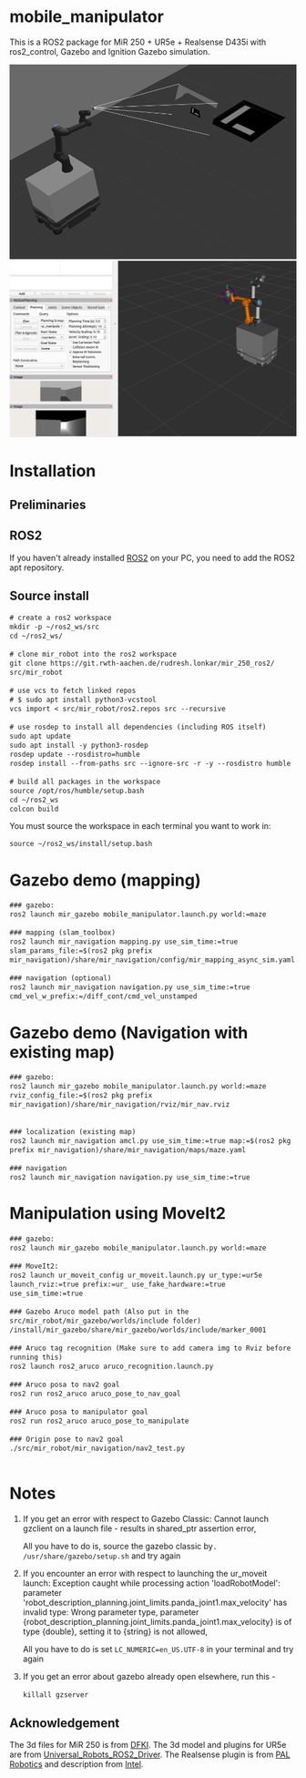 # mobile_manipulator
This is a ROS2 package for MiR 250 + UR5e + Realsense D435i with ros2_control, Gazebo and Ignition Gazebo simulation.

![alt text](mobile_manipulator.png)
![alt text](moveit2.png)


# Installation

## Preliminaries
## ROS2
If you haven't already installed [ROS2](https://docs.ros.org/en/humble/Installation/Ubuntu-Install-Debians.html) on your PC, you need to add the ROS2 apt repository.

## Source install
```
# create a ros2 workspace
mkdir -p ~/ros2_ws/src
cd ~/ros2_ws/

# clone mir_robot into the ros2 workspace
git clone https://git.rwth-aachen.de/rudresh.lonkar/mir_250_ros2/ src/mir_robot

# use vcs to fetch linked repos
# $ sudo apt install python3-vcstool
vcs import < src/mir_robot/ros2.repos src --recursive

# use rosdep to install all dependencies (including ROS itself)
sudo apt update
sudo apt install -y python3-rosdep
rosdep update --rosdistro=humble
rosdep install --from-paths src --ignore-src -r -y --rosdistro humble

# build all packages in the workspace
source /opt/ros/humble/setup.bash
cd ~/ros2_ws
colcon build
```
You must source the workspace in each terminal you want to work in:
```
source ~/ros2_ws/install/setup.bash
```

# Gazebo demo (mapping)
```
### gazebo:
ros2 launch mir_gazebo mobile_manipulator.launch.py world:=maze

### mapping (slam_toolbox)
ros2 launch mir_navigation mapping.py use_sim_time:=true slam_params_file:=$(ros2 pkg prefix mir_navigation)/share/mir_navigation/config/mir_mapping_async_sim.yaml

### navigation (optional)
ros2 launch mir_navigation navigation.py use_sim_time:=true cmd_vel_w_prefix:=/diff_cont/cmd_vel_unstamped
```

# Gazebo demo (Navigation with existing map)
```
### gazebo:
ros2 launch mir_gazebo mobile_manipulator.launch.py world:=maze rviz_config_file:=$(ros2 pkg prefix mir_navigation)/share/mir_navigation/rviz/mir_nav.rviz


### localization (existing map)
ros2 launch mir_navigation amcl.py use_sim_time:=true map:=$(ros2 pkg prefix mir_navigation)/share/mir_navigation/maps/maze.yaml

### navigation
ros2 launch mir_navigation navigation.py use_sim_time:=true
```

# Manipulation using MoveIt2
```
### gazebo:
ros2 launch mir_gazebo mobile_manipulator.launch.py world:=maze

### MoveIt2:
ros2 launch ur_moveit_config ur_moveit.launch.py ur_type:=ur5e launch_rviz:=true prefix:=ur_ use_fake_hardware:=true use_sim_time:=true

### Gazebo Aruco model path (Also put in the src/mir_robot/mir_gazebo/worlds/include folder)
/install/mir_gazebo/share/mir_gazebo/worlds/include/marker_0001

### Aruco tag recognition (Make sure to add camera img to Rviz before running this)
ros2 launch ros2_aruco aruco_recognition.launch.py

### Aruco posa to nav2 goal
ros2 run ros2_aruco aruco_pose_to_nav_goal

### Aruco posa to manipulator goal
ros2 run ros2_aruco aruco_pose_to_manipulate

### Origin pose to nav2 goal
./src/mir_robot/mir_navigation/nav2_test.py 


```
# Notes

1. If you get an error with respect to Gazebo Classic: Cannot launch gzclient on a launch file - results in shared_ptr assertion error, 

    All you have to do is, source the gazebo classic by`. /usr/share/gazebo/setup.sh`
    and try again

2. If you encounter an error with respect to launching the ur_moveit launch:  Exception caught while processing action 'loadRobotModel': parameter 'robot_description_planning.joint_limits.panda_joint1.max_velocity' has invalid type: Wrong parameter type, parameter {robot_description_planning.joint_limits.panda_joint1.max_velocity} is of type {double}, setting it to {string} is not allowed,

    All you have to do is set `LC_NUMERIC=en_US.UTF-8` in your terminal and try again

3. If you get an error about gazebo already open elsewhere, run this -

    `killall gzserver `
    
## Acknowledgement

The 3d files for MiR 250 is from [DFKI](https://github.com/DFKI-NI/mir_robot).
The 3d model and plugins for UR5e are from [Universal_Robots_ROS2_Driver](https://github.com/UniversalRobots/Universal_Robots_ROS2_Driver).
The Realsense plugin is from [PAL Robotics](https://github.com/pal-robotics/realsense_gazebo_plugin/tree/foxy-devel) and description from [Intel](https://github.com/IntelRealSense/realsense-ros).



